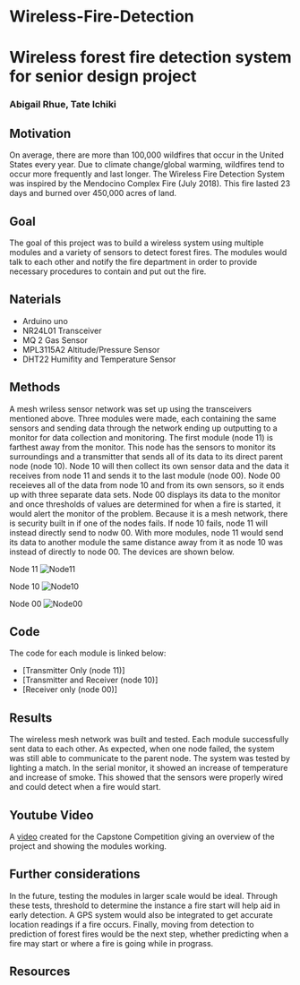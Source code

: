 # Wireless-Fire-Detection
# Wireless forest fire detection system for senior design project
### Abigail Rhue, Tate Ichiki 

## Motivation
On average, there are more than 100,000 wildfires that occur in the United States every year. Due to climate change/global warming, wildfires tend to occur more frequently and last longer. The Wireless Fire Detection System was inspired by the Mendocino Complex Fire (July 2018). This fire lasted 23 days and burned over 450,000 acres of land. 

## Goal 
The goal of this project was to build a wireless system using multiple modules and a variety of sensors to detect forest fires. The modules would talk to each other and notify the fire department in order to provide necessary procedures to contain and put out the fire.

## Naterials
- Arduino uno
- NR24L01 Transceiver
- MQ 2 Gas Sensor
- MPL3115A2 Altitude/Pressure Sensor
- DHT22 Humifity and Temperature Sensor

## Methods
A mesh wriless sensor network was set up using the transceivers mentioned above. Three modules were made, each containing the same sensors and sending data through the network ending up outputting to a monitor for data collection and monitoring. The first module (node 11) is farthest away from the monitor. This node has the sensors to monitor its surroundings and a transmitter that sends all of its data to its direct parent node (node 10). Node 10 will then collect its own sensor data and the data it receives from node 11 and sends it to the last module (node 00). Node 00 receieves all of the data from node 10 and from its own sensors, so it ends up with three separate data sets. Node 00 displays its data to the monitor and once thresholds of values are determined for when a fire is started, it would alert the monitor of the problem. Because it is a mesh network, there is security built in if one of the nodes fails. If node 10 fails, node 11 will instead directly send to nodw 00. With more modules, node 11 would send its data to another module the same distance away from it as node 10 was instead of directly to node 00.  The devices are shown below.

Node 11
![Node11]()

Node 10
![Node10]()

Node 00
![Node00]()


## Code
The code for each module is linked below:
- [Transmitter Only (node 11)]
- [Transmitter and Receiver (node 10)]
- [Receiver only (node 00)]

## Results
The wireless mesh network was built and tested. Each module successfully sent data to each other. As expected, when one node failed, the system was still able to communicate to the parent node. The system was tested by lighting a match. In the serial monitor, it showed an increase of temperature and increase of smoke. This showed that the sensors were properly wired and could detect when a fire would start.

## Youtube Video
A [video](https://www.youtube.com/watch?v=4ruEdpTAvp0&feature=youtu.be) created for the Capstone Competition giving an overview of the project and showing the modules working.


## Further considerations
In the future, testing the modules in larger scale would be ideal. Through these tests, threshold to determine the instance a fire start will help aid in early detection. A GPS system would also be integrated to get accurate location readings if a fire occurs. Finally, moving from detection to prediction of forest fires would be the next step, whether predicting when a fire may start or where a fire is going while in prograss.
## Resources
